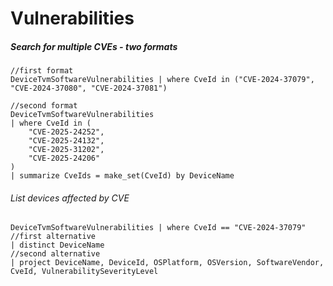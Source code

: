# Vulnerabilities

##### Search for multiple CVEs - two formats
````
//first format
DeviceTvmSoftwareVulnerabilities | where CveId in ("CVE-2024-37079", "CVE-2024-37080", "CVE-2024-37081")

//second format
DeviceTvmSoftwareVulnerabilities
| where CveId in (
    "CVE-2025-24252",
    "CVE-2025-24132",
    "CVE-2025-31202",
    "CVE-2025-24206"
)
| summarize CveIds = make_set(CveId) by DeviceName
````
###### List devices affected by CVE
````
DeviceTvmSoftwareVulnerabilities | where CveId == "CVE-2024-37079"
//first alternative
| distinct DeviceName 
//second alternative
| project DeviceName, DeviceId, OSPlatform, OSVersion, SoftwareVendor, CveId, VulnerabilitySeverityLevel
````
